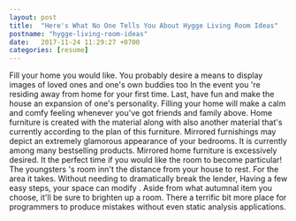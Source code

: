 ```yaml
---
layout: post
title:  "Here's What No One Tells You About Hygge Living Room Ideas"
postname: "hygge-living-room-ideas"
date:   2017-11-24 11:29:27 +0700
categories: [resume]
---
```

Fill your home you would like. You probably desire a means to display images of loved ones and one's own buddies too In the event you 're residing away from home for your first time. Last, have fun and make the house an expansion of one's personality. Filling your home will make a calm and comfy feeling whenever you've got friends and family above. Home furniture is created with the material along with also another material that's currently according to the plan of this furniture. Mirrored furnishings may depict an extremely glamorous appearance of your bedrooms. It is currently among many bestselling products. Mirrored home furniture is excessively desired. It the perfect time if you would like the room to become particular! The youngsters 's room inn't the distance from your house to rest. For the area it takes. Without needing to dramatically break the lender, Having a few easy steps, your space can modify . Aside from what autumnal item you choose, it'll be sure to brighten up a room. There a terrific bit more place for programmers to produce mistakes without even static analysis applications.
